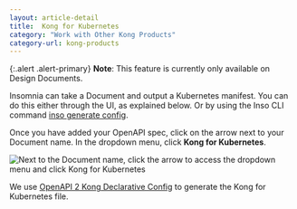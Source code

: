 ```yaml
---
layout: article-detail
title:  Kong for Kubernetes
category: "Work with Other Kong Products"
category-url: kong-products
---
```


{:.alert .alert-primary}
**Note**: This feature is currently only available on Design Documents.

Insomnia can take a Document and output a Kubernetes manifest. You can do this either through the UI, as explained below. Or by using the Inso CLI command [inso generate config](/inso-cli/cli-command-reference/inso-generate-config).

Once you have added your OpenAPI spec, click on the arrow next to your Document name. In the dropdown menu, click **Kong for Kubernetes**.

![Next to the Document name, click the arrow to access the dropdown menu and click Kong for Kubernetes](/assets/images/kong-for-kubernetes.png)

We use [OpenAPI 2 Kong Declarative Config](https://github.com/Kong/insomnia/tree/develop/packages/openapi-2-kong#kong-declarative-config) to generate the Kong for Kubernetes file.

